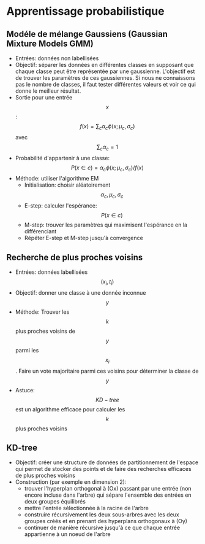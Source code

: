 # Apprentissage probabilistique

## Modéle de mélange Gaussiens (Gaussian Mixture Models GMM)

  - Entrées: données non labellisées
  - Objectif: séparer les données en différentes classes en supposant que chaque classe peut être représentée par une gaussienne. L'objectif est de trouver les paramètres de ces gaussiennes. Si nous ne connaissons pas le nombre de classes, il faut tester différentes valeurs et voir ce qui donne le meilleur résultat. 
  - Sortie pour une entrée $$x$$: $$f(x) = \sum_c \alpha_c \phi(x; \mu_c, \sigma_c)$$ avec $$\sum_c \alpha_c = 1$$
  - Probabilité d'appartenir à une classe: $$P(x \in c) = \alpha_c \phi(x; \mu_c, \sigma_c) / f(x)$$
  - Méthode: utiliser l'algorithme EM
	  - Initialisation: choisir aléatoirement $$\alpha_c, \mu_c, \sigma_c$$
	  - E-step: calculer l'espérance: $$P(x \in c)$$
	  - M-step: trouver les paramètres qui maximisent l'espérance en la différenciant
	  - Répéter E-step et M-step jusqu'à convergence

## Recherche de plus proches voisins

  - Entrées: données labellisées $$(x_i, t_i)$$
  - Objectif: donner une classe à une donnée inconnue $$y$$
  - Méthode: Trouver les $$k$$ plus proches voisins de $$y$$ parmi les $$x_i$$. Faire un vote majoritaire parmi ces voisins pour déterminer la classe de $$y$$
  - Astuce: $$KD-tree$$ est un algorithme efficace pour calculer les $$k$$ plus proches voisins

## KD-tree

  - Objectif: créer une structure de données de partitionnement de l'espace qui permet de stocker des points et de faire des recherches efficaces de plus proches voisins
  - Construction (par exemple en dimension 2): 
	  - trouver l'hyperplan orthogonal à (Ox) passant par une entrée (non encore incluse dans l'arbre) qui sépare l'ensemble des entrées en deux groupes équilibrés
	  - mettre l'entrée sélectionnée à la racine de l'arbre
	  - construire récursivement les deux sous-arbres avec les deux groupes créés et en prenant des hyperplans orthogonaux à (Oy)
	  - continuer de manière récursive jusqu'à ce que chaque entrée appartienne à un noeud de l'arbre

